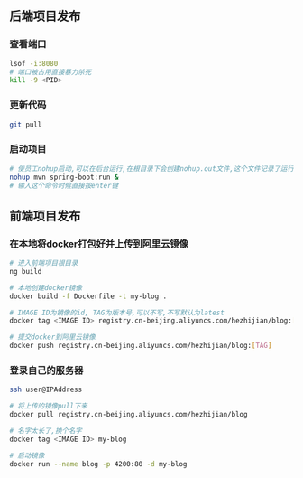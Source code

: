 ## 后端项目发布

### 查看端口

```bash
lsof -i:8080
# 端口被占用直接暴力杀死
kill -9 <PID>
```

### 更新代码

```bash
git pull
```

### 启动项目

```bash
# 使员工nohup启动,可以在后台运行,在根目录下会创建nohup.out文件,这个文件记录了运行的日志
nohup mvn spring-boot:run &
# 输入这个命令时候直接按enter键
```

## 前端项目发布

### 在本地将docker打包好并上传到阿里云镜像

```bash
# 进入前端项目根目录
ng build

# 本地创建docker镜像
docker build -f Dockerfile -t my-blog .

# IMAGE ID为镜像的id, TAG为版本号,可以不写,不写默认为latest
docker tag <IMAGE ID> registry.cn-beijing.aliyuncs.com/hezhijian/blog:[TAG]

# 提交docker到阿里云镜像
docker push registry.cn-beijing.aliyuncs.com/hezhijian/blog:[TAG]
```

### 登录自己的服务器

```bash
ssh user@IPAddress

# 将上传的镜像pull下来
docker pull registry.cn-beijing.aliyuncs.com/hezhijian/blog

# 名字太长了,换个名字
docker tag <IMAGE ID> my-blog

# 启动镜像
docker run --name blog -p 4200:80 -d my-blog
```